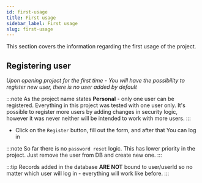 ```yaml
---
id: first-usage
title: First usage
sidebar_label: First usage
slug: first-usage
---
```


This section covers the information regarding the first usage of the project.

## Registering user

*Upon opening project for the first time - You will have the possibility to register new user, there is no user added by default*

:::note
As the project name states **Personal** - only one user can be registered. Everything in this project was tested with one user only.
It's possible to register more users by adding changes in security logic, however it was never neither will be intended to work with more users.
:::

* Click on the `Register` button, fill out the form, and after that You can log in

:::note
So far there is no `password reset` logic. This has lower priority in the project. Just remove the user from DB and create new one.
:::

:::tip
Records added in the database **ARE NOT** bound to user/userId so no matter which user will log in - everything will work like before.
:::